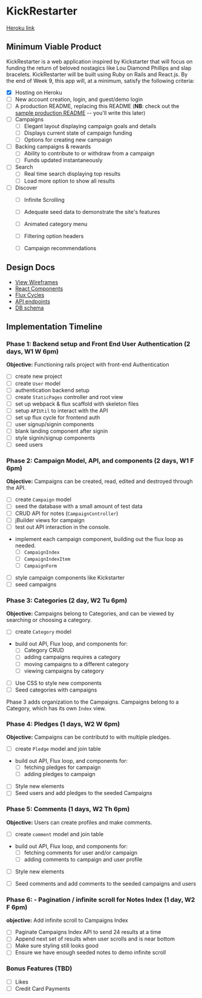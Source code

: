 # KickRestarter

[Heroku link][heroku]

[heroku]: https://kickrestarter.herokuapp.com/

## Minimum Viable Product

KickRestarter is a web application inspired by Kickstarter that will focus on funding the return of beloved nostagics like Lou Diamond Phillips and slap bracelets. KickRestarter will be built using Ruby on Rails and React.js.  By the end of Week 9, this app will, at a minimum, satisfy the following criteria:


- [x] Hosting on Heroku
- [ ] New account creation, login, and guest/demo login
- [ ] A production README, replacing this README (**NB**: check out the [sample production README](docs/production_readme.md) -- you'll write this later)
- [ ] Campaigns
  - [ ] Elegant layout displaying campaign goals and details
  - [ ] Displays current state of campaign funding
  - [ ] Options for creating new campaign
- [ ] Backing campaigns & rewards
  - [ ] Ability to contribute to or withdraw from a campaign
  - [ ] Funds updated instantaneously
- [ ] Search
  - [ ] Real time search displaying top results
  - [ ] Load more option to show all results
- [ ] Discover
  - [ ] Infinite Scrolling
  - [ ] Adequate seed data to demonstrate the site's features
  - [ ] Animated category menu
  - [ ] Filtering option headers
  - [ ] Campaign recommendations


## Design Docs
* [View Wireframes][views]
* [React Components][components]
* [Flux Cycles][flux-cycles]
* [API endpoints][api-endpoints]
* [DB schema][schema]

[views]: docs/views.md
[components]: docs/components.md
[flux-cycles]: docs/flux-cycles.md
[api-endpoints]: docs/api-endpoints.md
[schema]: docs/schema.md

## Implementation Timeline

### Phase 1: Backend setup and Front End User Authentication (2 days, W1 W 6pm)

**Objective:** Functioning rails project with front-end Authentication

- [ ] create new project
- [ ] create `User` model
- [ ] authentication backend setup
- [ ] create `StaticPages` controller and root view
- [ ] set up webpack & flux scaffold with skeleton files
- [ ] setup `APIUtil` to interact with the API
- [ ] set up flux cycle for frontend auth
- [ ] user signup/signin components
- [ ] blank landing component after signin
- [ ] style signin/signup components
- [ ] seed users

### Phase 2: Campaign Model, API, and components (2 days, W1 F 6pm)

**Objective:** Campaigns can be created, read, edited and destroyed through
the API.

- [ ] create `Campaign` model
- [ ] seed the database with a small amount of test data
- [ ] CRUD API for notes (`CampaignController`)
- [ ] jBuilder views for campaign
- [ ] test out API interaction in the console.
- implement each campaign component, building out the flux loop as needed.
  - [ ] `CampaignIndex`
  - [ ] `CampaignIndexItem`
  - [ ] `CampaignForm`
- [ ] style campaign components like Kickstarter
- [ ] seed campaigns

### Phase 3: Categories (2 day, W2 Tu 6pm)

**Objective:** Campaigns belong to Categories, and can be viewed by searching or choosing a category.

- [ ] create `Category` model
- build out API, Flux loop, and components for:
  - [ ] Category CRUD
  - [ ] adding campaigns requires a category
  - [ ] moving campaigns to a different category
  - [ ] viewing campaigns by category
- [ ] Use CSS to style new components
- [ ] Seed categories with campaigns

Phase 3 adds organization to the Campaigns. Campaigns belong to a Category,
which has its own `Index` view.

### Phase 4: Pledges (1 days, W2 W 6pm)

**Objective:** Campaigns can be contributd to with multiple pledges.

- [ ] create `Pledge` model and join table
- build out API, Flux loop, and components for:
  - [ ] fetching pledges for campaign
  - [ ] adding pledges to campaign
- [ ] Style new elements
- [ ] Seed users and add pledges to the seeded Campaigns

### Phase 5: Comments (1 days, W2 Th 6pm)

**Objective:** Users can create profiles and make comments.

- [ ] create `comment` model and join table
- build out API, Flux loop, and components for:
  - [ ] fetching comments for user and/or campaign
  - [ ] adding comments to campaign and user profile
- [ ] Style new elements
- [ ] Seed comments and add comments to the seeded campaigns and users


### Phase 6: - Pagination / infinite scroll for Notes Index (1 day, W2 F 6pm)

**objective:** Add infinite scroll to Campaigns Index

- [ ] Paginate Campaigns Index API to send 24 results at a time
- [ ] Append next set of results when user scrolls and is near bottom
- [ ] Make sure styling still looks good
- [ ] Ensure we have enough seeded notes to demo infinite scroll

### Bonus Features (TBD)
- [ ] Likes
- [ ] Credit Card Payments

[phase-one]: docs/phases/phase1.md
[phase-two]: docs/phases/phase2.md
[phase-three]: docs/phases/phase3.md
[phase-four]: docs/phases/phase4.md
[phase-five]: docs/phases/phase5.md
